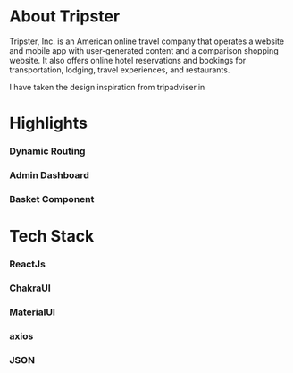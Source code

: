 
# About Tripster
Tripster, Inc. is an American online travel company that operates a website and mobile app with user-generated content and a comparison shopping website. It also offers online hotel reservations and bookings for transportation, lodging, travel experiences, and restaurants.

I have taken the design inspiration from tripadviser.in

# Highlights

### Dynamic Routing
### Admin Dashboard
### Basket Component

# Tech Stack

### ReactJs
### ChakraUI
### MaterialUI
### axios
### JSON


